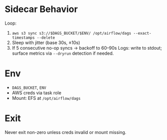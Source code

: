 # Sidecar Behavior

Loop:

1) `aws s3 sync s3://$DAGS_BUCKET/$ENV/ /opt/airflow/dags --exact-timestamps --delete`
2) Sleep with jitter (base 30s, ±10s)
3) If 5 consecutive no-op syncs → backoff to 60–90s
Logs: write to stdout; surface metrics via `--dryrun` detection if needed.

# Env

- `DAGS_BUCKET`, `ENV`
- AWS creds via task role
- Mount: EFS at `/opt/airflow/dags`

# Exit

Never exit non-zero unless creds invalid or mount missing.
